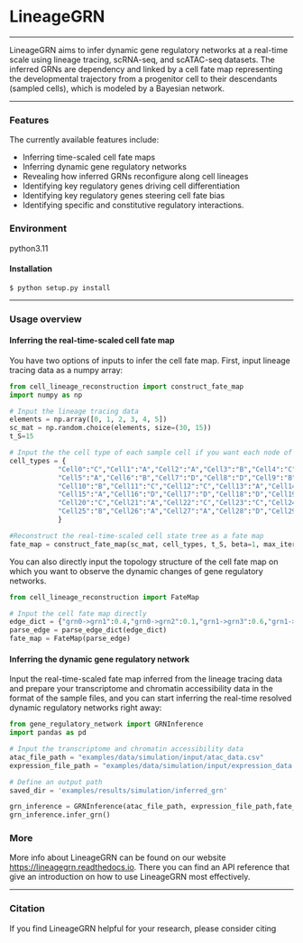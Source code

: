 # LineageGRN
***
LineageGRN aims to infer dynamic gene regulatory networks at a real-time scale using lineage tracing, scRNA-seq, and scATAC-seq datasets. The inferred GRNs are dependency and linked by a cell fate map representing the developmental trajectory from a progenitor cell to their descendants (sampled cells), which is modeled by a Bayesian network. 
***

### Features
The currently available features include:
- Inferring time-scaled cell fate maps
- Inferring dynamic gene regulatory networks
- Revealing how inferred GRNs reconfigure along cell lineages
- Identifying key regulatory genes driving cell differentiation
- Identifying key regulatory genes steering cell fate bias
- Identifying specific and constitutive regulatory interactions.  


### Environment
python3.11

#### Installation
```shell
$ python setup.py install
```

***
### Usage overview

#### Inferring the real-time-scaled cell fate map
You have two options of inputs to infer the cell fate map. First, input lineage tracing data as a numpy array:

```python
from cell_lineage_reconstruction import construct_fate_map
import numpy as np

# Input the lineage tracing data
elements = np.array([0, 1, 2, 3, 4, 5])
sc_mat = np.random.choice(elements, size=(30, 15)) 
t_S=15

# Input the the cell type of each sample cell if you want each node of the cell fate map to be defined as a cell cluster with the same cell type.
cell_types = {
            "Cell0":"C","Cell1":"A","Cell2":"A","Cell3":"B","Cell4":"C",
            "Cell5":"A","Cell6":"B","Cell7":"D","Cell8":"D","Cell9":"B",
            "Cell10":"B","Cell11":"C","Cell12":"C","Cell13":"A","Cell14":"A",
            "Cell15":"A","Cell16":"D","Cell17":"D","Cell18":"D","Cell19":"B",
            "Cell20":"C","Cell21":"A","Cell22":"C","Cell23":"C","Cell24":"B",
            "Cell25":"B","Cell26":"A","Cell27":"A","Cell28":"D","Cell29":"B"
            }

#Reconstruct the real-time-scaled cell state tree as a fate map
fate_map = construct_fate_map(sc_mat, cell_types, t_S, beta=1, max_iter=1000, tol=1e-5)
```
You can also directly input the topology structure of the cell fate map on which you want to observe the dynamic changes of gene regulatory networks.

```python
from cell_lineage_reconstruction import FateMap

# Input the cell fate map directly
edge_dict = {"grn0->grn1":0.4,"grn0->grn2":0.1,"grn1->grn3":0.6,"grn1->grn4":0.6,"grn2->grn5":0.9,"grn2->grn6":0.9}
parse_edge = parse_edge_dict(edge_dict)
fate_map = FateMap(parse_edge)
```

#### Inferring the dynamic gene regulatory network
Input the real-time-scaled fate map inferred from the lineage tracing data and prepare your transcriptome and chromatin accessibility data in the format of the sample files, and you can start inferring the real-time resolved dynamic regulatory networks right away:

```python
from gene_regulatory_network import GRNInference
import pandas as pd

# Input the transcriptome and chromatin accessibility data
atac_file_path = "examples/data/simulation/input/atac_data.csv"
expression_file_path = "examples/data/simulation/input/expression_data.csv"

# Define an output path
saved_dir = 'examples/results/simulation/inferred_grn'

grn_inference = GRNInference(atac_file_path, expression_file_path,fate_map, saved_dir)
grn_inference.infer_grn()
```

### More
More info about LineageGRN can be found on our website https://lineagegrn.readthedocs.io. There you can find an API reference that give an introduction on how to use LineageGRN most effectively.
***

### Citation
If you find LineageGRN helpful for your research, please consider citing

